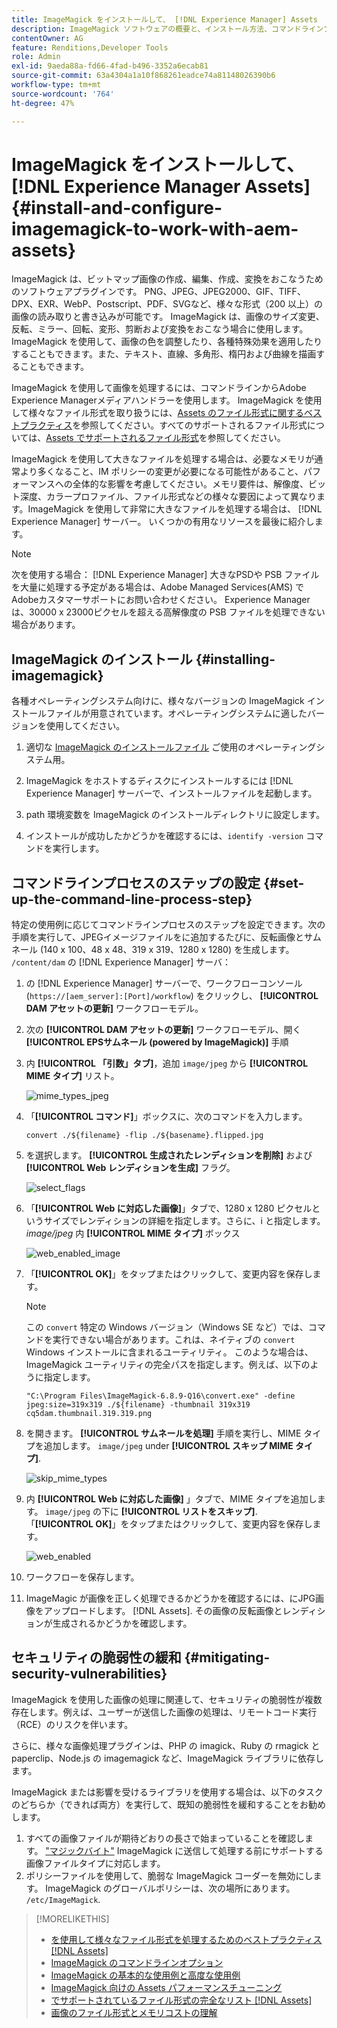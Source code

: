 ```yaml
---
title: ImageMagick をインストールして、 [!DNL Experience Manager] Assets
description: ImageMagick ソフトウェアの概要と、インストール方法、コマンドラインプロセスのステップの設定方法、ImageMagick を使用して画像の編集、組み立て、サムネール生成をおこなう方法を学習します。
contentOwner: AG
feature: Renditions,Developer Tools
role: Admin
exl-id: 9aeda88a-fd66-4fad-b496-3352a6ecab81
source-git-commit: 63a4304a1a10f868261eadce74a81148026390b6
workflow-type: tm+mt
source-wordcount: '764'
ht-degree: 47%

---
```


# ImageMagick をインストールして、 [!DNL Experience Manager Assets] {#install-and-configure-imagemagick-to-work-with-aem-assets}

ImageMagick は、ビットマップ画像の作成、編集、作成、変換をおこなうためのソフトウェアプラグインです。 PNG、JPEG、JPEG2000、GIF、TIFF、DPX、EXR、WebP、Postscript、PDF、SVGなど、様々な形式（200 以上）の画像の読み取りと書き込みが可能です。 ImageMagick は、画像のサイズ変更、反転、ミラー、回転、変形、剪断および変換をおこなう場合に使用します。ImageMagick を使用して、画像の色を調整したり、各種特殊効果を適用したりすることもできます。また、テキスト、直線、多角形、楕円および曲線を描画することもできます。

ImageMagick を使用して画像を処理するには、コマンドラインからAdobe Experience Managerメディアハンドラーを使用します。 ImageMagick を使用して様々なファイル形式を取り扱うには、[Assets のファイル形式に関するベストプラクティス](assets-file-format-best-practices.md)を参照してください。すべてのサポートされるファイル形式については、[Assets でサポートされるファイル形式](assets-formats.md)を参照してください。

ImageMagick を使用して大きなファイルを処理する場合は、必要なメモリが通常より多くなること、IM ポリシーの変更が必要になる可能性があること、パフォーマンスへの全体的な影響を考慮してください。メモリ要件は、解像度、ビット深度、カラープロファイル、ファイル形式などの様々な要因によって異なります。ImageMagick を使用して非常に大きなファイルを処理する場合は、 [!DNL Experience Manager] サーバー。 いくつかの有用なリソースを最後に紹介します。

>[!NOTE]
>
>次を使用する場合： [!DNL Experience Manager] 大きなPSDや PSB ファイルを大量に処理する予定がある場合は、Adobe Managed Services(AMS) でAdobeカスタマーサポートにお問い合わせください。 Experience Managerは、30000 x 23000ピクセルを超える高解像度の PSB ファイルを処理できない場合があります。

## ImageMagick のインストール {#installing-imagemagick}

各種オペレーティングシステム向けに、様々なバージョンの ImageMagick インストールファイルが用意されています。オペレーティングシステムに適したバージョンを使用してください。

1. 適切な [ImageMagick のインストールファイル](https://www.imagemagick.org/script/download.php) ご使用のオペレーティングシステム用。
1. ImageMagick をホストするディスクにインストールするには [!DNL Experience Manager] サーバーで、インストールファイルを起動します。

1. path 環境変数を ImageMagick のインストールディレクトリに設定します。
1. インストールが成功したかどうかを確認するには、`identify -version` コマンドを実行します。

## コマンドラインプロセスのステップの設定 {#set-up-the-command-line-process-step}

特定の使用例に応じてコマンドラインプロセスのステップを設定できます。次の手順を実行して、JPEGイメージファイルをに追加するたびに、反転画像とサムネール (140 x 100、48 x 48、319 x 319、1280 x 1280) を生成します。 `/content/dam` の [!DNL Experience Manager] サーバ：

1. の [!DNL Experience Manager] サーバーで、ワークフローコンソール (`https://[aem_server]:[Port]/workflow`) をクリックし、 **[!UICONTROL DAM アセットの更新]** ワークフローモデル。
1. 次の **[!UICONTROL DAM アセットの更新]** ワークフローモデル、開く **[!UICONTROL EPSサムネール (powered by ImageMagick)]** 手順
1. 内 **[!UICONTROL 「引数」タブ]**，追加 `image/jpeg` から **[!UICONTROL MIME タイプ]** リスト。

   ![mime_types_jpeg](assets/mime_types_jpeg.png)

1. 「**[!UICONTROL コマンド]**」ボックスに、次のコマンドを入力します。

   `convert ./${filename} -flip ./${basename}.flipped.jpg`

1. を選択します。 **[!UICONTROL 生成されたレンディションを削除]** および **[!UICONTROL Web レンディションを生成]** フラグ。

   ![select_flags](assets/select_flags.png)

1. 「**[!UICONTROL Web に対応した画像]**」タブで、1280 x 1280 ピクセルというサイズでレンディションの詳細を指定します。さらに、i と指定します。*image/jpeg* 内 **[!UICONTROL MIME タイプ]** ボックス

   ![web_enabled_image](assets/web_enabled_image.png)

1. 「**[!UICONTROL OK]**」をタップまたはクリックして、変更内容を保存します。

   >[!NOTE]
   >
   >この `convert` 特定の Windows バージョン（Windows SE など）では、コマンドを実行できない場合があります。これは、ネイティブの `convert` Windows インストールに含まれるユーティリティ。 このような場合は、ImageMagick ユーティリティの完全パスを指定します。例えば、以下のように指定します。
   >
   >`"C:\Program Files\ImageMagick-6.8.9-Q16\convert.exe" -define jpeg:size=319x319 ./${filename} -thumbnail 319x319 cq5dam.thumbnail.319.319.png`

1. を開きます。 **[!UICONTROL サムネールを処理]** 手順を実行し、MIME タイプを追加します。 `image/jpeg` under **[!UICONTROL スキップ MIME タイプ]**.

   ![skip_mime_types](assets/skip_mime_types.png)

1. 内 **[!UICONTROL Web に対応した画像]** 」タブで、MIME タイプを追加します。 `image/jpeg` の下に **[!UICONTROL リストをスキップ]**. 「**[!UICONTROL OK]**」をタップまたはクリックして、変更内容を保存します。

   ![web_enabled](assets/web_enabled.png)

1. ワークフローを保存します。
1. ImageMagic が画像を正しく処理できるかどうかを確認するには、にJPG画像をアップロードします。 [!DNL Assets]. その画像の反転画像とレンディションが生成されるかどうかを確認します。

## セキュリティの脆弱性の緩和 {#mitigating-security-vulnerabilities}

ImageMagick を使用した画像の処理に関連して、セキュリティの脆弱性が複数存在します。例えば、ユーザーが送信した画像の処理は、リモートコード実行（RCE）のリスクを伴います。

さらに、様々な画像処理プラグインは、PHP の imagick、Ruby の rmagick と paperclip、Node.js の imagemagick など、ImageMagick ライブラリに依存します。

ImageMagick または影響を受けるライブラリを使用する場合は、以下のタスクのどちらか（できれば両方）を実行して、既知の脆弱性を緩和することをお勧めします。

1. すべての画像ファイルが期待どおりの長さで始まっていることを確認します。 [&quot;マジックバイト&quot;](https://en.wikipedia.org/wiki/List_of_file_signatures) ImageMagick に送信して処理する前にサポートする画像ファイルタイプに対応します。
1. ポリシーファイルを使用して、脆弱な ImageMagick コーダーを無効にします。 ImageMagick のグローバルポリシーは、次の場所にあります。 `/etc/ImageMagick`.

>[!MORELIKETHIS]
>
>* [を使用して様々なファイル形式を処理するためのベストプラクティス [!DNL Assets]](assets-file-format-best-practices.md)
>* [ImageMagick のコマンドラインオプション](https://www.imagemagick.org/script/command-line-options.php)
>* [ImageMagick の基本的な使用例と高度な使用例](https://www.imagemagick.org/Usage/)
>* [ImageMagick 向けの Assets パフォーマンスチューニング](performance-tuning-guidelines.md)
>* [でサポートされているファイル形式の完全なリスト [!DNL Assets]](assets-formats.md)
>* [画像のファイル形式とメモリコストの理解](https://www.scantips.com/basics1d.html)

